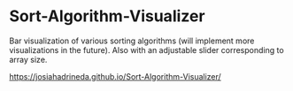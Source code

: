 # Sort-Algorithm-Visualizer
Bar visualization of various sorting algorithms (will implement more visualizations in the future). Also with an adjustable slider corresponding to array size.

https://josiahadrineda.github.io/Sort-Algorithm-Visualizer/
